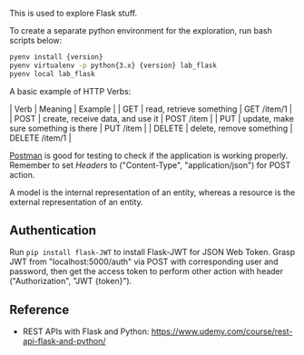 
This is used to explore Flask stuff.

To create a separate python environment for the exploration, run bash scripts below:

```sh
pyenv install {version}
pyenv virtualenv -p python{3.x} {version} lab_flask
pyenv local lab_flask
```

A basic example of HTTP Verbs:

| Verb | Meaning | Example |
| GET | read, retrieve something | GET /item/1 |
| POST | create, receive data, and use it | POST /item |
| PUT | update, make sure something is there | PUT /item |
| DELETE | delete, remove something | DELETE /item/1 |

[Postman](https://www.postman.com/postman/) is good for testing to check if the application is
working properly. Remember to set _Headers_ to ("Content-Type", "application/json") for POST action.

A model is the internal representation of an entity, whereas a resource is the external
representation of an entity.


## Authentication

Run `pip install flask-JWT` to install Flask-JWT for JSON Web Token. Grasp JWT from "localhost:5000/auth"
via POST with corresponding user and password, then get the access token to perform other action with
header ("Authorization", "JWT {token}").


## Reference

- REST APIs with Flask and Python: https://www.udemy.com/course/rest-api-flask-and-python/
